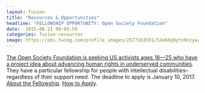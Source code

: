 ```yaml
---
layout: fusion
title: "Resources & Opportunities"
headline: "FELLOWSHIP OPPORTUNITY: Open Society Foundation"
date:  2015-08-21 09:09:59
categories: fusion-resources
image: https://pbs.twimg.com/profile_images/2577163591/52e66q9yto9nzywaxt33_400x400.png
---
```

<a href="https://www.opensocietyfoundations.org/grants/open-society-community-youth-fellowships-20161123">The Open Society Foundation is seeking US activists ages 18—25 who have a project idea about advancing human rights in underserved communities</a>. They have a particular fellowship for people with intellectual disabilities– regardless of their support need. The deadline to apply is January 10, 2017. <a href="https://www.opensocietyfoundations.org/sites/default/files/part-1-about-the-youth-fellowships-20161123.pdf">About the Fellowship</a>. <a href="https://www.opensocietyfoundations.org/sites/default/files/part-2-how-to-apply-and-what-happens-next-20161123.pdf">How to Apply</a>.